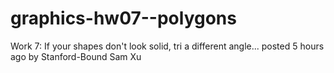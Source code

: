# graphics-hw07--polygons
Work 7: If your shapes don't look solid, tri a different angle... posted 5 hours ago by Stanford-Bound Sam Xu
